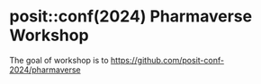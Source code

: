 
# posit::conf(2024) Pharmaverse Workshop

<!-- badges: start -->
<!-- badges: end -->

The goal of workshop is to https://github.com/posit-conf-2024/pharmaverse
